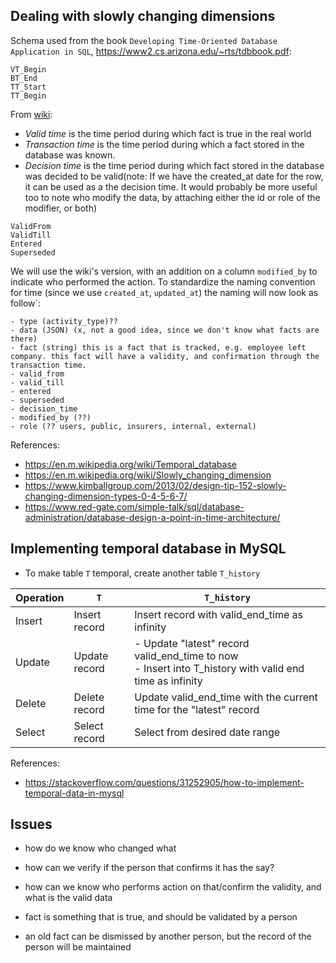 ## Dealing with slowly changing dimensions


Schema used from the book `Developing Time-Oriented Database Application in SQL`, https://www2.cs.arizona.edu/~rts/tdbbook.pdf:
```
VT_Begin
BT_End
TT_Start
TT_Begin
```

From [wiki](https://en.m.wikipedia.org/wiki/Temporal_database):

- *Valid time* is the time period during which fact is true in the real world
- *Transaction time* is the time period during which a fact stored in the database was known.
- *Decision time* is the time period during which fact stored in the database was decided to be valid(note: If we have the created_at date for the row, it can be used as a the decision time. It would probably be more useful too to note who modify the data, by attaching either the id or role of the modifier, or both)

```
ValidFrom
ValidTill
Entered
Superseded
```

We will use the wiki's version, with an addition on a column `modified_by` to indicate who performed the action. To standardize the naming convention for time (since we use `created_at`, `updated_at`) the naming will now look as follow`:

```
- type (activity_type)??
- data (JSON) (x, not a good idea, since we don't know what facts are there)
- fact (string) this is a fact that is tracked, e.g. employee left company. this fact will have a validity, and confirmation through the transaction time.
- valid_from
- valid_till
- entered
- superseded
- decision_time
- modified_by (??)
- role (?? users, public, insurers, internal, external)
```

References:

- https://en.m.wikipedia.org/wiki/Temporal_database
- https://en.m.wikipedia.org/wiki/Slowly_changing_dimension
- https://www.kimballgroup.com/2013/02/design-tip-152-slowly-changing-dimension-types-0-4-5-6-7/
- https://www.red-gate.com/simple-talk/sql/database-administration/database-design-a-point-in-time-architecture/

## Implementing temporal database in MySQL

- To make table `T` temporal, create another table `T_history`

| Operation | `T` | `T_history` |
| - | - | - |
| Insert | Insert record | Insert record with valid_end_time as infinity |
| Update | Update record | - Update "latest" record valid_end_time to now <br> - Insert into T_history with valid end time as infinity |
| Delete | Delete record | Update valid_end_time with the current time for the "latest" record |
| Select | Select record | Select from desired date range | 

References:

- https://stackoverflow.com/questions/31252905/how-to-implement-temporal-data-in-mysql


## Issues

- how do we know who changed what
- how can we verify if the person that confirms it has the say?
- how can we know who performs action on that/confirm the validity, and what is the valid data

- fact is something that is true, and should be validated by a person
- an old fact can be dismissed by another person, but the record of the person will be maintained
